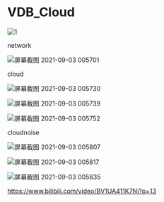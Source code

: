 # VDB_Cloud

![1](https://user-images.githubusercontent.com/63625631/131885996-55751ba0-c238-45ba-82af-7d4aca850ef1.jpg)

network

![屏幕截图 2021-09-03 005701](https://user-images.githubusercontent.com/63625631/131886012-19ebf513-2758-47d5-adf9-28755d43f8fa.jpg)

cloud

![屏幕截图 2021-09-03 005730](https://user-images.githubusercontent.com/63625631/131886026-1b48fb61-bf93-4473-bb0c-649b4a703bf8.jpg)

![屏幕截图 2021-09-03 005739](https://user-images.githubusercontent.com/63625631/131886033-a98bacc1-7702-495f-bf67-ee91ccdd4c5a.jpg)

![屏幕截图 2021-09-03 005752](https://user-images.githubusercontent.com/63625631/131886039-1948a6f4-4a5a-4db4-aeb5-f4b65d9ecc2c.jpg)

cloudnoise

![屏幕截图 2021-09-03 005807](https://user-images.githubusercontent.com/63625631/131886047-40b84163-bcf5-47a4-ba16-33494898ea17.jpg)

![屏幕截图 2021-09-03 005817](https://user-images.githubusercontent.com/63625631/131886057-bdfe65e3-d0dc-494e-96b6-da6c790f1de9.jpg)

![屏幕截图 2021-09-03 005835](https://user-images.githubusercontent.com/63625631/131886062-9267af4a-4f71-4859-bf5b-6b9c7af54008.jpg)
  
https://www.bilibili.com/video/BV1UA411K7Nj?p=13
